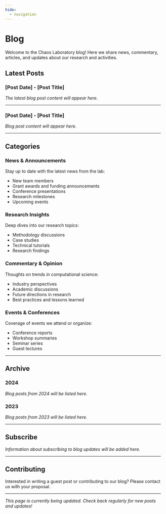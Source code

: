 ```yaml
---
hide:
  - navigation
---
```


# Blog

Welcome to the Chaos Laboratory blog! Here we share news, commentary, articles, and updates about our research and activities.

## Latest Posts

### [Post Date] - [Post Title]

*The latest blog post content will appear here.*

---

### [Post Date] - [Post Title]

*Blog post content will appear here.*

---

## Categories

### News & Announcements

Stay up to date with the latest news from the lab:

- New team members
- Grant awards and funding announcements
- Conference presentations
- Research milestones
- Upcoming events

### Research Insights

Deep dives into our research topics:

- Methodology discussions
- Case studies
- Technical tutorials
- Research findings

### Commentary & Opinion

Thoughts on trends in computational science:

- Industry perspectives
- Academic discussions
- Future directions in research
- Best practices and lessons learned

### Events & Conferences

Coverage of events we attend or organize:

- Conference reports
- Workshop summaries
- Seminar series
- Guest lectures

---

## Archive

### 2024

*Blog posts from 2024 will be listed here.*

### 2023

*Blog posts from 2023 will be listed here.*

---

## Subscribe

*Information about subscribing to blog updates will be added here.*

---

## Contributing

Interested in writing a guest post or contributing to our blog? Please contact us with your proposal.

---

*This page is currently being updated. Check back regularly for new posts and updates!*
